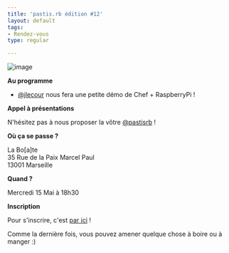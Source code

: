 ```yaml
---
title: 'pastis.rb édition #12'
layout: default
tags:
- Rendez-vous
type: regular

---
```

<p><img src="http://media.tumblr.com/a4671814bc0dca5e79a1c62494457161/tumblr_inline_mja9wwPvRw1qz4rgp.jpg" alt="image" /></p>
<p><b>Au programme</b></p>
<ul>
<li><a href="https://twitter.com/jlecour">@jlecour</a> nous fera une petite démo de Chef + RaspberryPi !</li>
</ul>
<p><b>Appel à présentations</b></p>
<p>N'hésitez pas à nous proposer la vôtre <a href="https://twitter.com/pastisrb">@pastisrb</a> !</p>
<p><b>Où ça se passe ?</b></p>
<p>La Bo[a]te<br />
35 Rue de la Paix Marcel Paul<br />
13001 Marseille</p>
<p><b>Quand ?</b></p>
<p>Mercredi 15 Mai à 18h30</p>
<p><b>Inscription</b></p>
<p>Pour s'inscrire, c'est <a href="http://doodle.com/4uyx74irfgcg7pun">par ici</a> !</p>
<p>Comme la dernière fois, vous pouvez amener quelque chose à boire ou à manger :)</p>
